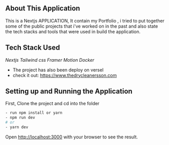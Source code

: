 ## About This Application

This is a Nextjs APPLICATION, It contain my Portfolio , i tried to put together some of the public projects that i've worked on in the past and also state the tech stacks and tools that were used in build the application.

## Tech Stack Used

_Nextjs_
_Tailwind css_
_Framer Motion_
_Docker_

- The project has also been deploy on versel
- check it out: https://www.thedrycleanersson.com

## Setting up and Running the Application

First, Clone the project and cd into the folder

```bash
- run npm install or yarn
- npm run dev
# or
- yarn dev
```

Open [http://localhost:3000](http://localhost:3000) with your browser to see the result.
